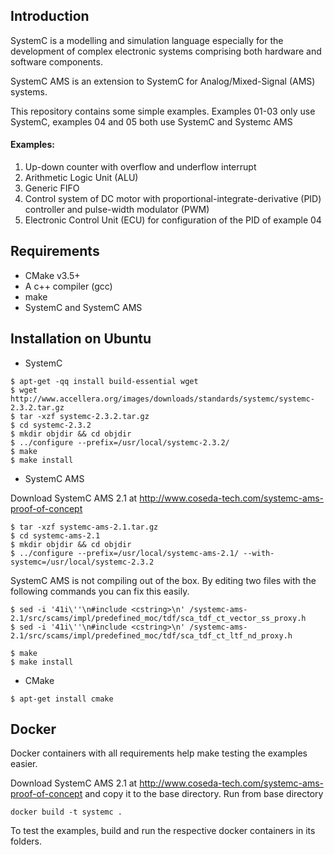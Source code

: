 ## Introduction
SystemC is a modelling and simulation language especially for the development of complex electronic systems comprising both hardware and software components.

SystemC AMS is an extension to SystemC for Analog/Mixed-Signal (AMS) systems. 

This repository contains some simple examples. Examples 01-03 only use SystemC, examples 04 and 05 both use SystemC and Systemc AMS

#### Examples:
1. Up-down counter with overflow and underflow interrupt
2. Arithmetic Logic Unit (ALU)
3. Generic FIFO
4. Control system of DC motor with proportional-integrate-derivative (PID) controller and pulse-width modulator (PWM)
5. Electronic Control Unit (ECU) for configuration of the PID of example 04

## Requirements
* CMake v3.5+
* A c++ compiler (gcc)
* make
* SystemC and SystemC AMS

## Installation on Ubuntu
* SystemC
```
$ apt-get -qq install build-essential wget
$ wget http://www.accellera.org/images/downloads/standards/systemc/systemc-2.3.2.tar.gz
$ tar -xzf systemc-2.3.2.tar.gz
$ cd systemc-2.3.2
$ mkdir objdir && cd objdir
$ ../configure --prefix=/usr/local/systemc-2.3.2/
$ make
$ make install
```
* SystemC AMS

Download SystemC AMS 2.1 at http://www.coseda-tech.com/systemc-ams-proof-of-concept
```
$ tar -xzf systemc-ams-2.1.tar.gz
$ cd systemc-ams-2.1
$ mkdir objdir && cd objdir
$ ../configure --prefix=/usr/local/systemc-ams-2.1/ --with-systemc=/usr/local/systemc-2.3.2
```
SystemC AMS is not compiling out of the box. By editing two files with the following commands you can fix this easily.
```
$ sed -i '41i\''\n#include <cstring>\n' /systemc-ams-2.1/src/scams/impl/predefined_moc/tdf/sca_tdf_ct_vector_ss_proxy.h
$ sed -i '41i\''\n#include <cstring>\n' /systemc-ams-2.1/src/scams/impl/predefined_moc/tdf/sca_tdf_ct_ltf_nd_proxy.h
```
```
$ make
$ make install
```

* CMake
```
$ apt-get install cmake
```

## Docker
Docker containers with all requirements help make testing the examples easier.

Download SystemC AMS 2.1 at http://www.coseda-tech.com/systemc-ams-proof-of-concept and copy it to the base directory. Run from base directory

```
docker build -t systemc .
```

To test the examples, build and run the respective docker containers in its folders.
